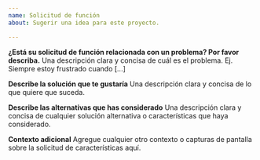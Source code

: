 ```yaml
---
name: Solicitud de función
about: Sugerir una idea para este proyecto.

---
```


**¿Está su solicitud de función relacionada con un problema? Por favor describa.**
Una descripción clara y concisa de cuál es el problema. Ej. Siempre estoy frustrado cuando [...]

**Describe la solución que te gustaría**
Una descripción clara y concisa de lo que quiere que suceda.

**Describe las alternativas que has considerado**
Una descripción clara y concisa de cualquier solución alternativa o características que haya considerado.

**Contexto adicional**
Agregue cualquier otro contexto o capturas de pantalla sobre la solicitud de características aquí.
